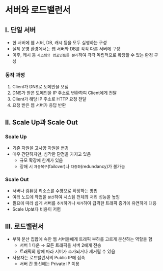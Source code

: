 # 서버와 로드밸런서

## I. 단일 서버

- 한 서버에 웹 서버, DB, 캐시 등을 모두 실행하는 구성
- 실제 운영 환경에서는 웹 서버와 DB를 각각 다른 서버에 구성
- 이후, 캐시 등 `시스템의 컴포넌트를 분리`하여 각각 독립적으로 확장할 수 있는 환경 구성

### 동작 과정

1. Client가 DNS로 도메인을 보냄
2. DNS가 받은 도메인을 IP 주소로 변환하여 Client에게 전달
3. Client가 해당 IP 주소로 HTTP 요청 전달
4. 요청 받은 웹 서버가 응답 반환

## II. Scale Up과 Scale Out

### Scale Up

- 기존 자원을 고사양 자원을 변경
- 매우 간단하지만, 심각한 단점을 가지고 있음
  - 규모 확장에 한계가 있음
  - 장애 시 `자동복구`(failover)나 `다중화`(redundancy)가 불가능

### Scale Out

- 서버나 컴퓨팅 리소스를 수평으로 확장하는 방법
- 여러 노드에 작업을 `분산`하여 시스템 전체의 처리 성능을 높임
- 필요에 따라 쉽게 서버를 `추가`하거나 `제거`하여 급격한 트래픽 증가에 유연하게 대응
- Scale Up보다 비용이 저렴

## III. 로드밸런서

- 부하 분산 집합에 속한 웹 서버들에게 트래픽 부하를 고르게 분산하는 역할을 함
  - 서버 1 다운 → 모든 트래픽을 서버 2에게 전송
  - 트래픽의 양에 따라 서버가 추가되거나 제거될 수 있음
- 사용자는 로드밸런서의 Public IP에 접속
  - 서버 간 통신에는 Private IP 이용

